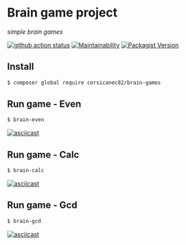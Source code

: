 # Brain game project
*simple brain games*

[![github action status](https://github.com/corsicanec82/php-project-lvl1/workflows/PHP%20CI/badge.svg)](https://github.com/corsicanec82/php-project-lvl1/actions)
[![Maintainability](https://api.codeclimate.com/v1/badges/171de26fe2a6deada5d4/maintainability)](https://codeclimate.com/github/corsicanec82/php-project-lvl1/maintainability)
[![Packagist Version](https://img.shields.io/packagist/v/corsicanec82/brain-games)](https://packagist.org/packages/corsicanec82/brain-games)

## Install
```sh
$ composer global require corsicanec82/brain-games
```

## Run game - Even
```sh
$ brain-even
```
[![asciicast](https://asciinema.org/a/bCqEKyd5MOFqQCNobLV0d7QfU.svg)](https://asciinema.org/a/bCqEKyd5MOFqQCNobLV0d7QfU)

## Run game - Calc
```sh
$ brain-calc
```
[![asciicast](https://asciinema.org/a/sJudpbTSKfJLVnzAuazTckwzP.svg)](https://asciinema.org/a/sJudpbTSKfJLVnzAuazTckwzP)

## Run game - Gcd
```sh
$ brain-gcd
```
[![asciicast](https://asciinema.org/a/6ykMR4PvEX2B4YbZqqJAYTlEO.svg)](https://asciinema.org/a/6ykMR4PvEX2B4YbZqqJAYTlEO)
